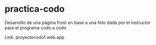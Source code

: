 # practica-codo
Desarrollo de una página front en base a una foto dada por el instructor para el programa codo a codo

Link: proyectocodo1.web.app

